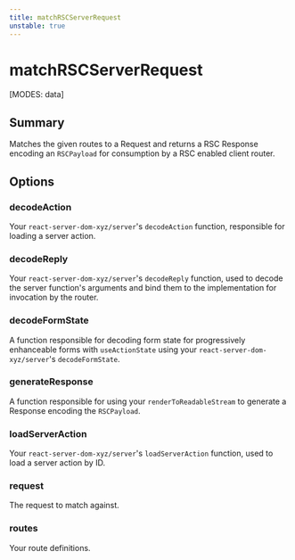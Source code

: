 ```yaml
---
title: matchRSCServerRequest
unstable: true
---
```


# matchRSCServerRequest

[MODES: data]

## Summary

Matches the given routes to a Request and returns a RSC Response encoding an `RSCPayload` for consumption by a RSC enabled client router.

## Options

### decodeAction

Your `react-server-dom-xyz/server`'s `decodeAction` function, responsible for loading a server action.

### decodeReply

Your `react-server-dom-xyz/server`'s `decodeReply` function, used to decode the server function's arguments and bind them to the implementation for invocation by the router.

### decodeFormState

A function responsible for decoding form state for progressively enhanceable forms with `useActionState` using your `react-server-dom-xyz/server`'s `decodeFormState`.

### generateResponse

A function responsible for using your `renderToReadableStream` to generate a Response encoding the `RSCPayload`.

### loadServerAction

Your `react-server-dom-xyz/server`'s `loadServerAction` function, used to load a server action by ID.

### request

The request to match against.

### routes

Your route definitions.
